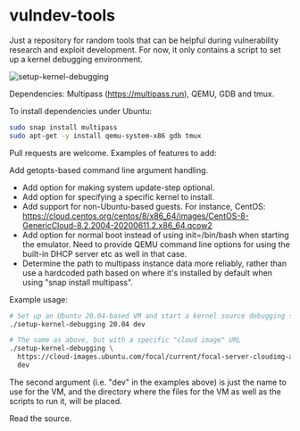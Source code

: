 # vulndev-tools

Just a repository for random tools that can be helpful during vulnerability
research and exploit development. For now, it only contains a script to set up
a kernel debugging environment.

![setup-kernel-debugging](setup-kernel-debugging.gif)

Dependencies: Multipass (https://multipass.run), QEMU, GDB and tmux.

To install dependencies under Ubuntu:
```bash
sudo snap install multipass
sudo apt-get -y install qemu-system-x86 gdb tmux
```

Pull requests are welcome. Examples of features to add:

 Add getopts-based command line argument handling.
- Add option for making system update-step optional.
- Add option for specifying a specific kernel to install.
- Add support for non-Ubuntu-based guests. For instance, CentOS: https://cloud.centos.org/centos/8/x86_64/images/CentOS-8-GenericCloud-8.2.2004-20200611.2.x86_64.qcow2
- Add option for normal boot instead of using init=/bin/bash when starting the
  emulator. Need to provide QEMU command line options for using the built-in
  DHCP server etc as well in that case.
- Determine the path to multipass instance data more reliably, rather than
  use a hardcoded path based on where it's installed by default when using
  "snap install multipass".

Example usage:

```bash
# Set up an Ubuntu 20.04-based VM and start a kernel source debugging session
./setup-kernel-debugging 20.04 dev

# The same as above, but with a specific "cloud image" URL
./setup-kernel-debugging \
  https://cloud-images.ubuntu.com/focal/current/focal-server-cloudimg-amd64.img
  dev
```

The second argument (i.e. "dev" in the examples above) is just the name to use
for the VM, and the directory where the files for the VM as well as the scripts
to run it, will be placed.

Read the source.

